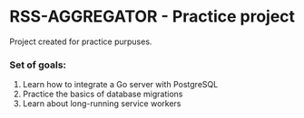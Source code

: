 # RSS-AGGREGATOR - Practice project
Project created for practice purpuses.

### Set of goals:
1. Learn how to integrate a Go server with PostgreSQL
2. Practice the basics of database migrations
3. Learn about long-running service workers

